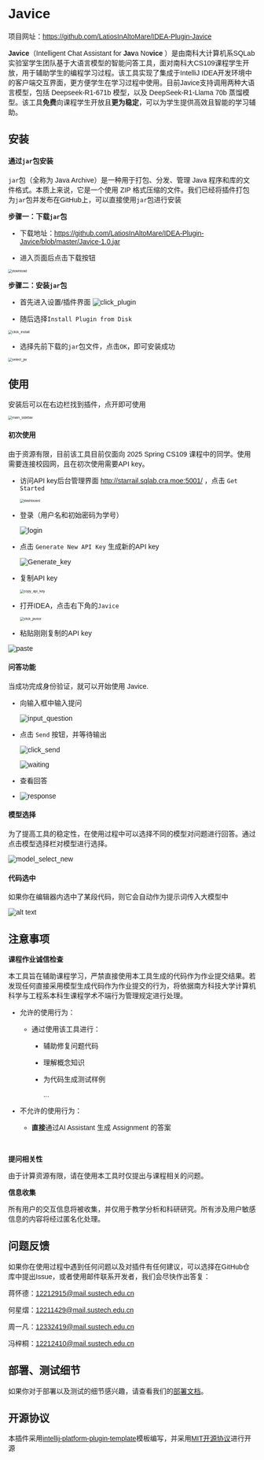 <span style="font-family: 微软雅黑, sans-serif;">

# Javice

项目网址：https://github.com/LatiosInAltoMare/IDEA-Plugin-Javice

<!-- Plugin description -->
**Javice**（Intelligent Chat Assistant for **Jav**a No**vice** ）是由南科大计算机系SQLab实验室学生团队基于大语言模型的智能问答工具，面对南科大CS109课程学生开放，用于辅助学生的编程学习过程。该工具实现了集成于IntelliJ IDEA开发环境中的客户端交互界面，更方便学生在学习过程中使用。目前Javice支持调用两种大语言模型，包括 Deepseek-R1-671b 模型，以及 DeepSeek-R1-Llama 70b 蒸馏模型。该工具**免费**向课程学生开放且**更为稳定**，可以为学生提供高效且智能的学习辅助。
<!-- Plugin description end -->


## 安装

####  通过`jar`包安装

`jar`包（全称为 Java Archive）是一种用于打包、分发、管理 Java 程序和库的文件格式。本质上来说，它是一个使用 ZIP 格式压缩的文件。我们已经将插件打包为`jar`包并发布在GitHub上，可以直接使用`jar`包进行安装

**步骤一：下载`jar`包**

- 下载地址：https://github.com/LatiosInAltoMare/IDEA-Plugin-Javice/blob/master/Javice-1.0.jar

- 进入页面后点击下载按钮

<img src="./pictures/download.png" alt="download" style="zoom:50%;" />

**步骤二：安装`jar`包**

- 首先进入设置/插件界面
![click_plugin](./pictures/click_plugin.png)



- 随后选择`Install Plugin from Disk`

<img src="./pictures/click_install.png" alt="click_install" style="zoom:50%;" />

- 选择先前下载的`jar`包文件，点击`OK`，即可安装成功



<img src="./pictures/select_jar.png" alt="select_jar" style="zoom:50%;" />

## 使用

安装后可以在右边栏找到插件，点开即可使用

<img src="./pictures/main_sidebar.png" alt="main_sidebar" style="zoom:50%;" />

#### 初次使用
由于资源有限，目前该工具目前仅面向 2025 Spring CS109 课程中的同学。使用需要连接校园网，且在初次使用需要API key。

- 访问API key后台管理界面  http://starrail.sqlab.cra.moe:5001/ ，点击 `Get Started`

  <img src="./pictures/dashboard.png" alt="dashboard" style="zoom:50%;" />

- 登录（用户名和初始密码为学号）

  ![login](./pictures/login.png)

- 点击 `Generate New API Key` 生成新的API key

  ![Generate_key](./pictures/Generate_key.png)

- 复制API key

  <img src="./pictures/copy_api_key.png" alt="copy_api_key" style="zoom:50%;" />

- 打开IDEA，点击右下角的`Javice`

  <img src="./pictures/click_javice.png" alt="click_javice" style="zoom:50%;" />

- 粘贴刚刚复制的API key

![paste](./pictures/paste.png)

#### 问答功能

当成功完成身份验证，就可以开始使用 Javice. 

- 向输入框中输入提问

  ![input_question](./pictures/input_question.png)

- 点击 `Send` 按钮，并等待输出

  ![click_send](./pictures/click_send.png)

  ![waiting](./pictures/waiting.png)

- 查看回答

- ![response](./pictures/response.png)

#### 模型选择

为了提高工具的稳定性，在使用过程中可以选择不同的模型对问题进行回答。通过点击模型选择栏对模型进行选择。

![model_select_new](./pictures/model_select_new.png)



#### 代码选中

如果你在编辑器内选中了某段代码，则它会自动作为提示词传入大模型中

![alt text](./pictures/image-4.png)

## 注意事项
**课程作业诚信检查**

本工具旨在辅助课程学习，严禁直接使用本工具生成的代码作为作业提交结果。若发现任何直接采用模型生成代码作为作业提交的行为，将依据南方科技大学计算机科学与工程系本科生课程学术不端行为管理规定进行处理。

- 允许的使用行为：

  - 通过使用该工具进行：

    - 辅助修复问题代码

    - 理解概念知识

    - 为代码生成测试样例

      ...

- 不允许的使用行为：

  - **直接**通过AI Assistant 生成 Assignment 的答案

​	

**提问相关性**

由于计算资源有限，请在使用本工具时仅提出与课程相关的问题。

**信息收集**

所有用户的交互信息将被收集，并仅用于教学分析和科研研究。所有涉及用户敏感信息的内容将经过匿名化处理。


## 问题反馈

如果你在使用过程中遇到任何问题以及对插件有任何建议，可以选择在GitHub仓库中提出Issue，或者使用邮件联系开发者，我们会尽快作出答复：

蒋怀德：12212915@mail.sustech.edu.cn

何星熠：12211429@mail.sustech.edu.cn

周一凡：12332419@mail.sustech.edu.cn

冯梓桐：12212410@mail.sustech.edu.cn

## 部署、测试细节

如果你对于部署以及测试的细节感兴趣，请查看我们的[部署文档](https://github.com/LatiosInAltoMare/IDEA-Plugin-Javice/blob/master/deploy_scheme.md)。

## 开源协议

本插件采用[intellij-platform-plugin-template](https://github.com/JetBrains/intellij-platform-plugin-template)模板编写，并采用[MIT开源协议](https://github.com/LatiosInAltoMare/Javice/blob/main/LICENSE)进行开源

</span>
